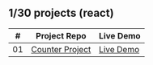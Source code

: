 ## 1/30 projects (react)

<!-- [Menu of projects](https://svmed2050.github.io/50-projects-js) -->

| **#** | **Project Repo**                                                                       | **Live Demo**                              |
| ----- | -------------------------------------------------------------------------------------- | ------------------------------------------ |
| 01    | [Counter Project](https://github.com/svmed2050/30-react-projects/tree/main/01-counter) | [Live Demo](https://01-counter.vercel.app) |
